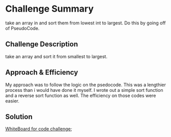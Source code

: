 
# Challenge Summary
take an array in and sort them from lowest int to largest.
Do this by going off of PseudoCode. 


## Challenge Description
take an array and sort it from smallest to largest. 

## Approach & Efficiency
My approach was to follow the logic on the psedocode. This was a lengthier process than i would have done it myself. I wrote out a simple sort function and a reverse sort function as well. The efficiency on those codes were easier. 

## Solution

[WhiteBoard for code challenge]('./uml/IMG_9070.jpeg');



